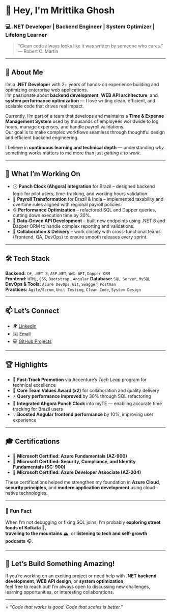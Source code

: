 # 👋 Hey, I'm Mrittika Ghosh

### 💻 .NET Developer | Backend Engineer | System Optimizer | Lifelong Learner

> “Clean code always looks like it was written by someone who cares.” — Robert C. Martin  

---

## 🧠 About Me

I’m a **.NET Developer** with 2+ years of hands-on experience building and optimizing enterprise web applications.  
I’m passionate about **backend development**, **WEB API architecture**, and **system performance optimization** — I love writing clean, efficient, and scalable code that drives real impact.  

Currently, I’m part of a team that develops and maintains a **Time & Expense Management System** used by thousands of employees worldwide to log hours, manage expenses, and handle payroll validations.  
Our goal is to make complex workflows seamless through thoughtful design and efficient backend engineering.

I believe in **continuous learning and technical depth** — understanding *why* something works matters to me more than just *getting it to work*.

---

## 🚀 What I’m Working On 

- 🕒 **Punch Clock (Ahgora) Integration** for Brazil – designed backend logic for pilot users, time-tracking, and working hours validation.  
- 🧩 **Payroll Transformation** for Brazil & India – implemented taxability and overtime rules aligned with regional payroll policies.  
- ⚙️ **Performance Optimization** – refactored SQL and Dapper queries, cutting down execution time by 30%.  
- 🔐 **Data-Driven API Development** – built new endpoints using .NET 8 and Dapper ORM to handle complex reporting and validations.  
- 🔄 **Collaboration & Delivery** – work closely with cross-functional teams (Frontend, QA, DevOps) to ensure smooth releases every sprint.  

---

## 🛠️ Tech Stack

**Backend:** `C#`, `.NET 8`, `ASP.NET`, `Web API`, `Dapper ORM`  
**Frontend:** `HTML`, `CSS`, `Bootstrap` , `Angular`
**Database:** `SQL Server`, `MySQL`  
**DevOps & Tools:** `Azure DevOps`, `Git`, `Swagger`, `Postman`  
**Practices:** `Agile/Scrum`, `Unit Testing`, `Clean Code`, `System Design`

---

## 📫 Let’s Connect

- 🌍 [LinkedIn](https://www.linkedin.com/in/mrittika-ghosh/)
- ✉️ [Email](mailto:mrittikaghosh76@gmail.com)
- 💻 [GitHub Projects](https://github.com/Mrittikaghosh01)

---

## 🏆 Highlights

- 🚀 **Fast-Track Promotion** via Accenture’s *Tech Leap* program for technical excellence  
- 🏅 **Core Team Values Award (x2)** for collaboration and quality delivery  
- ⚡ **Query performance improved** by 30% through SQL refactoring  
- 🔄 **Integrated Ahgora Punch Clock** into myTE — enabling accurate time tracking for Brazil users  
- 💡 **Boosted Angular frontend performance** by 10%, improving user experience  

---

## 🎓 Certifications

- 🧾 **Microsoft Certified: Azure Fundamentals (AZ-900)**  
- 🧾 **Microsoft Certified: Security, Compliance, and Identity Fundamentals (SC-900)**  
- 🧾 **Microsoft Certified: Azure Developer Associate (AZ-204)**  

These certifications helped me strengthen my foundation in **Azure Cloud**, **security principles**, and **modern application development** using cloud-native technologies.

---
### 💬 Fun Fact  
When I’m not debugging or fixing SQL joins, I’m probably **exploring street foods of Kolkata** 🍢,  
**traveling to the mountains** 🏔️, or **listening to tech and self-growth podcasts** 🎧.

---

## 💬 Let’s Build Something Amazing!

If you’re working on an exciting project or need help with **.NET backend development**, **WEB API design**, or **system optimization**,  
feel free to reach out! I’m always open to discussing new challenges, learning opportunities, or interesting collaborations.

---

⭐ _“Code that works is good. Code that scales is better.”_
